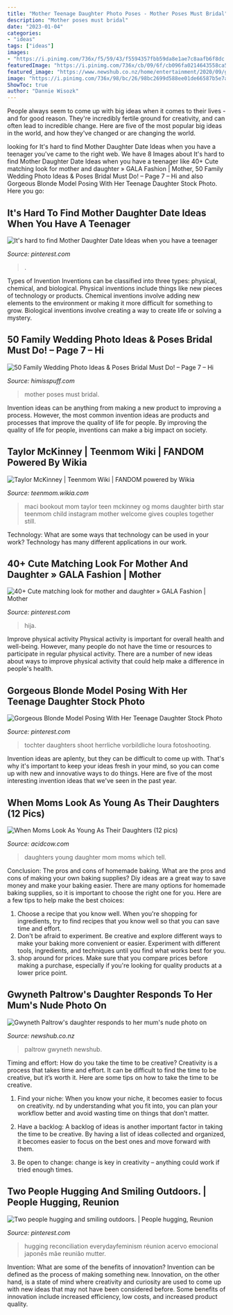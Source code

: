 ```yaml
---
title: "Mother Teenage Daughter Photo Poses - Mother Poses Must Bridal"
description: "Mother poses must bridal"
date: "2023-01-04"
categories:
- "ideas"
tags: ["ideas"]
images:
- "https://i.pinimg.com/736x/f5/59/43/f5594357fbb59da8e1ae7c8aafb6f8dc.jpg"
featuredImage: "https://i.pinimg.com/736x/cb/09/6f/cb096fa0214643558ca5a30d77bda5d3--people-hugging-effective-communication.jpg"
featured_image: "https://www.newshub.co.nz/home/entertainment/2020/09/gwyneth-paltrow-s-daughter-responds-to-her-mum-s-nude-photo-on-instagram-with-one-word/_jcr_content/par/image.dynimg.1280.q75.jpg/v1601262662345/INSTAGRAM_GWENYTH-PALTROW-APPLE-MARTIN_1120.jpg"
image: "https://i.pinimg.com/736x/98/bc/26/98bc2699d588ee01de66587b5e7af3b7.jpg"
ShowToc: true
author: "Dannie Wisozk"
---
```



People always seem to come up with big ideas when it comes to their lives - and for good reason. They're incredibly fertile ground for creativity, and can often lead to incredible change. Here are five of the most popular big ideas in the world, and how they've changed or are changing the world.

	

		
looking for It&#039;s hard to find Mother Daughter Date Ideas when you have a teenager you've came to the right web. We have 8 Images about It&#039;s hard to find Mother Daughter Date Ideas when you have a teenager like 40+ Cute matching look for mother and daughter » GALA Fashion | Mother, 50 Family Wedding Photo Ideas &amp; Poses Bridal Must Do! – Page 7 – Hi and also Gorgeous Blonde Model Posing With Her Teenage Daughter Stock Photo. Here you go:
		
    
## It&#039;s Hard To Find Mother Daughter Date Ideas When You Have A Teenager

<img loading=lazy src="https://i.pinimg.com/736x/b3/7c/c3/b37cc3706e878b6c095d1130d9d4768d.jpg" onerror="this.onerror=null;this.src='https://tse4.mm.bing.net/th?id=OIP.Bu1QzEd7UNd9gdNhjaCzZAHaLG&amp;pid=15.1';" alt="It&#039;s hard to find Mother Daughter Date Ideas when you have a teenager">

_Source: pinterest.com_

>. 

	

Types of Invention
Inventions can be classified into three types: physical, chemical, and biological. Physical inventions include things like new pieces of technology or products. Chemical inventions involve adding new elements to the environment or making it more difficult for something to grow. Biological inventions involve creating a way to create life or solving a mystery.

    
## 50 Family Wedding Photo Ideas &amp; Poses Bridal Must Do! – Page 7 – Hi

<img loading=lazy src="http://www.himisspuff.com/wp-content/uploads/2016/11/Family-wedding-photos-with-mother-8.jpg" onerror="this.onerror=null;this.src='https://tse1.mm.bing.net/th?id=OIP.3Af6tO926WeTlD6lq2oUMgHaLH&amp;pid=15.1';" alt="50 Family Wedding Photo Ideas &amp; Poses Bridal Must Do! – Page 7 – Hi">

_Source: himisspuff.com_

>mother poses must bridal. 

	

Invention ideas can be anything from making a new product to improving a process. However, the most common invention ideas are products and processes that improve the quality of life for people. By improving the quality of life for people, inventions can make a big impact on society.

    
## Taylor McKinney | Teenmom Wiki | FANDOM Powered By Wikia

<img loading=lazy src="http://vignette3.wikia.nocookie.net/teenmom/images/7/7d/Maci_%26_Taylor_Pregnancy_Shoot.jpeg/revision/latest?cb=20150825193012" onerror="this.onerror=null;this.src='https://tse4.mm.bing.net/th?id=OIP.nb10GUYzgYP7qR-_YNQnXgHaKd&amp;pid=15.1';" alt="Taylor McKinney | Teenmom Wiki | FANDOM powered by Wikia">

_Source: teenmom.wikia.com_

>maci bookout mom taylor teen mckinney og moms daughter birth star teenmom child instagram mother welcome gives couples together still. 

	

Technology: What are some ways that technology can be used in your work?
Technology has many different applications in our work.

    
## 40+ Cute Matching Look For Mother And Daughter » GALA Fashion | Mother

<img loading=lazy src="https://i.pinimg.com/736x/f5/59/43/f5594357fbb59da8e1ae7c8aafb6f8dc.jpg" onerror="this.onerror=null;this.src='https://tse4.mm.bing.net/th?id=OIP.5BQ1KFPkUnjBGWkq2GA4HgHaLA&amp;pid=15.1';" alt="40+ Cute matching look for mother and daughter » GALA Fashion | Mother">

_Source: pinterest.com_

>hija. 

	

Improve physical activity
Physical activity is important for overall health and well-being. However, many people do not have the time or resources to participate in regular physical activity. There are a number of new ideas about ways to improve physical activity that could help make a difference in people's health.

    
## Gorgeous Blonde Model Posing With Her Teenage Daughter Stock Photo

<img loading=lazy src="https://i.pinimg.com/736x/98/bc/26/98bc2699d588ee01de66587b5e7af3b7.jpg" onerror="this.onerror=null;this.src='https://tse4.mm.bing.net/th?id=OIP.VHKyN3F6_qUGAVqZbMU9GwHaLH&amp;pid=15.1';" alt="Gorgeous Blonde Model Posing With Her Teenage Daughter Stock Photo">

_Source: pinterest.com_

>tochter daughters shoot herrliche vorbildliche loura fotoshooting. 

	

Invention ideas are aplenty, but they can be difficult to come up with. That's why it's important to keep your ideas fresh in your mind, so you can come up with new and innovative ways to do things. Here are five of the most interesting invention ideas that we've seen in the past year.

    
## When Moms Look As Young As Their Daughters (12 Pics)

<img loading=lazy src="https://cdn.acidcow.com/pics/20180530/mom_and_daughter_03.jpg" onerror="this.onerror=null;this.src='https://tse4.mm.bing.net/th?id=OIP.-KQo2SADVJ-29CMzVriQAAHaJw&amp;pid=15.1';" alt="When Moms Look As Young As Their Daughters (12 pics)">

_Source: acidcow.com_

>daughters young daughter mom moms which tell. 

	

Conclusion: The pros and cons of homemade baking.
What are the pros and cons of making your own baking supplies? Diy ideas are a great way to save money and make your baking easier. There are many options for homemade baking supplies, so it is important to choose the right one for you. Here are a few tips to help make the best choices: 
1. Choose a recipe that you know well. When you're shopping for ingredients, try to find recipes that you know well so that you can save time and effort. 
2. Don't be afraid to experiment. Be creative and explore different ways to make your baking more convenient or easier. Experiment with different tools, ingredients, and techniques until you find what works best for you. 
3. shop around for prices. Make sure that you compare prices before making a purchase, especially if you're looking for quality products at a lower price point.

    
## Gwyneth Paltrow&#039;s Daughter Responds To Her Mum&#039;s Nude Photo On

<img loading=lazy src="https://www.newshub.co.nz/home/entertainment/2020/09/gwyneth-paltrow-s-daughter-responds-to-her-mum-s-nude-photo-on-instagram-with-one-word/_jcr_content/par/image.dynimg.1280.q75.jpg/v1601262662345/INSTAGRAM_GWENYTH-PALTROW-APPLE-MARTIN_1120.jpg" onerror="this.onerror=null;this.src='https://tse2.mm.bing.net/th?id=OIP.QUg9lx31WohSUVJCC4yh4AHaEO&amp;pid=15.1';" alt="Gwyneth Paltrow&#039;s daughter responds to her mum&#039;s nude photo on">

_Source: newshub.co.nz_

>paltrow gwyneth newshub. 

	

Timing and effort: How do you take the time to be creative?
Creativity is a process that takes time and effort. It can be difficult to find the time to be creative, but it’s worth it. Here are some tips on how to take the time to be creative.
1. Find your niche: When you know your niche, it becomes easier to focus on creativity. nd by understanding what you fit into, you can plan your workflow better and avoid wasting time on things that don’t matter.

2. Have a backlog: A backlog of ideas is another important factor in taking the time to be creative. By having a list of ideas collected and organized, it becomes easier to focus on the best ones and move forward with them.

3. Be open to change: change is key in creativity – anything could work if tried enough times.

    
## Two People Hugging And Smiling Outdoors. | People Hugging, Reunion

<img loading=lazy src="https://i.pinimg.com/736x/cb/09/6f/cb096fa0214643558ca5a30d77bda5d3--people-hugging-effective-communication.jpg" onerror="this.onerror=null;this.src='https://tse3.mm.bing.net/th?id=OIP.dh3sQ49o8hkKXvvd4N-tJwHaE7&amp;pid=15.1';" alt="Two people hugging and smiling outdoors. | People hugging, Reunion">

_Source: pinterest.com_

>hugging reconciliation everydayfeminism réunion acervo emocional japonês mãe reunião mutter. 

	

Invention: What are some of the benefits of innovation?
Invention can be defined as the process of making something new. Innovation, on the other hand, is a state of mind where creativity and curiosity are used to come up with new ideas that may not have been considered before. Some benefits of innovation include increased efficiency, low costs, and increased product quality.

